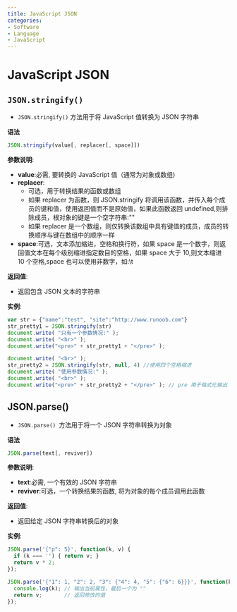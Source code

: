 ```yaml
---
title: JavaScript JSON
categories:
- Software
- Language
- JavaScript
---
```

# JavaScript JSON

## `JSON.stringify()`

- `JSON.stringify()` 方法用于将 JavaScript 值转换为 JSON 字符串

**语法**

```js
JSON.stringify(value[, replacer[, space]])
```

**参数说明**:

- **value**:必需, 要转换的 JavaScript 值（通常为对象或数组)
- **replacer**:
    - 可选，用于转换结果的函数或数组
    - 如果 replacer 为函数，则 JSON.stringify 将调用该函数，并传入每个成员的键和值，使用返回值而不是原始值，如果此函数返回 undefined,则排除成员，根对象的键是一个空字符串:""
    - 如果 replacer 是一个数组，则仅转换该数组中具有键值的成员，成员的转换顺序与键在数组中的顺序一样
- **space**:可选，文本添加缩进，空格和换行符，如果 space 是一个数字，则返回值文本在每个级别缩进指定数目的空格，如果 space 大于 10,则文本缩进 10 个空格,space 也可以使用非数字，如:\t

**返回值**:

- 返回包含 JSON 文本的字符串

**实例**:

```js
var str = {"name":"test", "site":"http://www.runoob.com"}
str_pretty1 = JSON.stringify(str)
document.write( "只有一个参数情况:" );
document.write( "<br>" );
document.write("<pre>" + str_pretty1 + "</pre>" );

document.write( "<br>" );
str_pretty2 = JSON.stringify(str, null, 4) //使用四个空格缩进
document.write( "使用参数情况:" );
document.write( "<br>" );
document.write("<pre>" + str_pretty2 + "</pre>" ); // pre 用于格式化输出
```

## JSON.parse()

- `JSON.parse() `方法用于将一个 JSON 字符串转换为对象

**语法**

```js
JSON.parse(text[, reviver])
```

**参数说明**:

- **text**:必需, 一个有效的 JSON 字符串
- **reviver**:可选，一个转换结果的函数, 将为对象的每个成员调用此函数

**返回值**:

- 返回给定 JSON 字符串转换后的对象

**实例**:

```js
JSON.parse('{"p": 5}', function(k, v) {
  if (k === '') { return v; }
  return v * 2;
});

JSON.parse('{"1": 1, "2": 2, "3": {"4": 4, "5": {"6": 6}}}', function(k, v) {
  console.log(k); // 输出当前属性，最后一个为 ""
  return v;       // 返回修改的值
});
```

